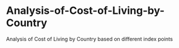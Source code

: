 # Analysis-of-Cost-of-Living-by-Country
Analysis of Cost of Living by Country based on different index points
